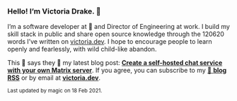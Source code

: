 ### Hello! I’m Victoria Drake. 👋

I’m a software developer at 💜 and Director of Engineering at work. I build my skill stack in public and share open source knowledge through the 120620 words I’ve written on [victoria.dev](https://victoria.dev). I hope to encourage people to learn openly and fearlessly, with wild child-like abandon.

This 🦡 says they 🙌 my latest blog post: **[Create a self-hosted chat service with your own Matrix server](https://victoria.dev/blog/create-a-self-hosted-chat-service-with-your-own-matrix-server/)**. If you agree, you can subscribe to my [📡 **blog RSS**](https://victoria.dev/index.xml) or by email at [**victoria.dev**](https://victoria.dev).

<sub>Last updated by magic on 18 Feb 2021.</sub>
